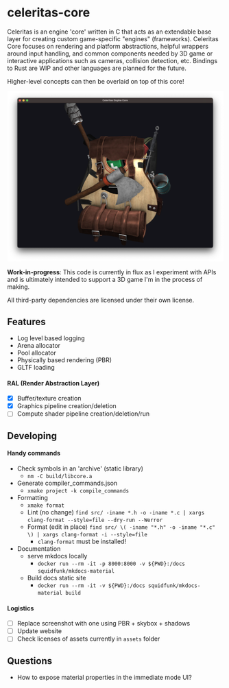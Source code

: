# celeritas-core

Celeritas is an engine 'core' written in C that acts as an extendable base layer for creating custom game-specific "engines" (frameworks).
Celeritas Core focuses on rendering and platform abstractions, helpful wrappers around input handling, and common components needed by 3D game or interactive applications
such as cameras, collision detection, etc.
Bindings to Rust are WIP and other languages are planned for the future.

Higher-level concepts can then be overlaid on top of this core!

![Backpack model with lighting](examples/obj_loading/backpack_screenshot.png)

**Work-in-progress**: This code is currently in flux as I experiment with APIs and is ultimately intended to support a 3D game I'm in the process of making.

All third-party dependencies are licensed under their own license.

## Features

- Log level based logging
- Arena allocator
- Pool allocator
- Physically based rendering (PBR)
- GLTF loading

#### RAL (Render Abstraction Layer)
- [x] Buffer/texture creation
- [x] Graphics pipeline creation/deletion
- [ ] Compute shader pipeline creation/deletion/run

## Developing

#### Handy commands

* Check symbols in an 'archive' (static library)
    * `nm -C build/libcore.a`
* Generate compiler_commands.json
    * `xmake project -k compile_commands`
* Formatting
    * `xmake format`
    * Lint (no change) `find src/ -iname *.h -o -iname *.c | xargs clang-format --style=file --dry-run --Werror`
    * Format (edit in place) `find src/ \( -iname "*.h" -o -iname "*.c" \) | xargs clang-format -i --style=file`
        * `clang-format` must be installed!
* Documentation
    * serve mkdocs locally
        * `docker run --rm -it -p 8000:8000 -v ${PWD}:/docs squidfunk/mkdocs-material`
    * Build docs static site
        * `docker run --rm -it -v ${PWD}:/docs squidfunk/mkdocs-material build`


#### Logistics

- [ ] Replace screenshot with one using PBR + skybox + shadows
- [ ] Update website
- [ ] Check licenses of assets currently in `assets` folder

## Questions

- How to expose material properties in the immediate mode UI?

